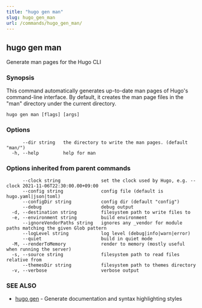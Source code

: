 ```yaml
---
title: "hugo gen man"
slug: hugo_gen_man
url: /commands/hugo_gen_man/
---
```

## hugo gen man

Generate man pages for the Hugo CLI

### Synopsis

This command automatically generates up-to-date man pages of Hugo's
	command-line interface.  By default, it creates the man page files
	in the "man" directory under the current directory.

```
hugo gen man [flags] [args]
```

### Options

```
      --dir string   the directory to write the man pages. (default "man/")
  -h, --help         help for man
```

### Options inherited from parent commands

```
      --clock string               set the clock used by Hugo, e.g. --clock 2021-11-06T22:30:00.00+09:00
      --config string              config file (default is hugo.yaml|json|toml)
      --configDir string           config dir (default "config")
      --debug                      debug output
  -d, --destination string         filesystem path to write files to
  -e, --environment string         build environment
      --ignoreVendorPaths string   ignores any _vendor for module paths matching the given Glob pattern
      --logLevel string            log level (debug|info|warn|error)
      --quiet                      build in quiet mode
  -M, --renderToMemory             render to memory (mostly useful when running the server)
  -s, --source string              filesystem path to read files relative from
      --themesDir string           filesystem path to themes directory
  -v, --verbose                    verbose output
```

### SEE ALSO

* [hugo gen](/commands/hugo_gen/)	 - Generate documentation and syntax highlighting styles

